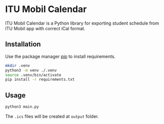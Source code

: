 # ITU Mobil Calendar

ITU Mobil Calendar is a Python library for exporting student schedule from ITU Mobil app with correct iCal format.

## Installation

Use the package manager [pip](https://pip.pypa.io/en/stable/) to install requirements.

```bash
mkdir .venv
python3 -m venv ./.venv
source .venv/bin/activate
pip install -r requirements.txt
```

## Usage

```bash
python3 main.py
```

The `.ics` files will be created at `output` folder.
